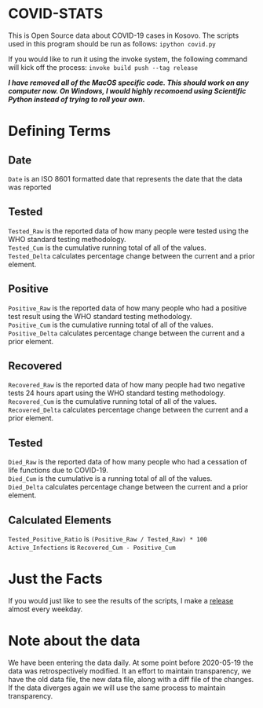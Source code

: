 # COVID-STATS

This is Open Source data about COVID-19 cases in Kosovo. The scripts used in this program should be run as follows:
`ipython covid.py`

If you would like to run it using the invoke system, the following command will kick off the process:
`invoke build push --tag release`

***I have removed all of the MacOS specific code. This should work on any computer now. On Windows, I would highly recomoend using Scientific Python instead of trying to roll your own.***

# Defining Terms

## Date
`Date` is an ISO 8601 formatted date that represents the date that the data was reported

## Tested
`Tested_Raw` is the reported data of how many people were tested using the WHO standard testing methodology.  
`Tested_Cum` is the cumulative running total of all of the values.  
`Tested_Delta` calculates percentage change between the current and a prior element.  

## Positive
`Positive_Raw` is the reported data of how many people who had a positive test result using the WHO standard testing methodology.  
`Positive_Cum` is the cumulative running total of all of the values.  
`Positive_Delta` calculates percentage change between the current and a prior element.  

## Recovered
`Recovered_Raw` is the reported data of how many people had two negative tests 24 hours apart using the WHO standard testing methodology.  
`Recovered_Cum` is the cumulative running total of all of the values.  
`Recovered_Delta` calculates percentage change between the current and a prior element.  

## Tested
`Died_Raw` is the reported data of how many people who had a cessation of life functions due to COVID-19.  
`Died_Cum` is the cumulative is a running total of all of the values.  
`Died_Delta` calculates percentage change between the current and a prior element.  

## Calculated Elements
`Tested_Positive_Ratio` is  `(Positive_Raw / Tested_Raw) * 100`  
`Active_Infections` is  `Recovered_Cum - Positive_Cum`  

# Just the Facts

If you would just like to see the results of the scripts, I make a [release](https://github.com/bnice5000/COVID-STATS/releases) almost every weekday.

# Note about the data

We have been entering the data daily. At some point before 2020-05-19 the data was retrospectively modified. It an effort to maintain transparency, we have the old data file, the new data file, along with a diff file of the changes. If the data diverges again we will use the same process to maintain transparency.

